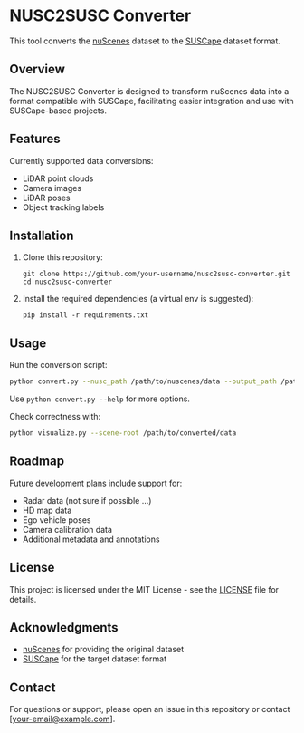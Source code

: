 # NUSC2SUSC Converter

This tool converts the [nuScenes](https://www.nuscenes.org/) dataset to the [SUSCape](https://suscape.net) dataset format.

## Overview

The NUSC2SUSC Converter is designed to transform nuScenes data into a format compatible with SUSCape, facilitating easier integration and use with SUSCape-based projects.

## Features

Currently supported data conversions:
- LiDAR point clouds
- Camera images
- LiDAR poses
- Object tracking labels

## Installation

1. Clone this repository:
   ```
   git clone https://github.com/your-username/nusc2susc-converter.git
   cd nusc2susc-converter
   ```

2. Install the required dependencies (a virtual env is suggested):
   ```
   pip install -r requirements.txt   
   ```

## Usage

Run the conversion script:

```sh
python convert.py --nusc_path /path/to/nuscenes/data --output_path /path/to/output
```

Use `python convert.py --help` for more options.


Check correctness with:

```sh
python visualize.py --scene-root /path/to/converted/data
```

## Roadmap

Future development plans include support for:
- Radar data (not sure if possible ...)
- HD map data
- Ego vehicle poses
- Camera calibration data
- Additional metadata and annotations

## License

This project is licensed under the MIT License - see the [LICENSE](LICENSE) file for details.

## Acknowledgments

- [nuScenes](https://www.nuscenes.org/) for providing the original dataset
- [SUSCape](https://suscape.net) for the target dataset format

## Contact

For questions or support, please open an issue in this repository or contact [your-email@example.com].